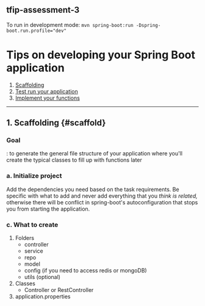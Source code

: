 ## tfip-assessment-3
To run in development mode:
`mvn spring-boot:run -Dspring-boot.run.profile="dev"`


# Tips on developing your Spring Boot application
1. [Scaffolding]()
2. [Test run your application]()
3. [Implement your functions]()

---

## 1. Scaffolding {#scaffold}
### **Goal**
: to generate the general file structure of your application where you'll create the typical classes to fill up with functions later

### a. Initialize project
Add the dependencies you need based on the task requirements. Be specific with what to add and never add everything that you *think is related,* otherwise there will be conflict in spring-boot's autoconfiguration that stops you from starting the application. 

### c. What to create
1. Folders
    - controller
    - service
    - repo
    - model
    - config (if you need to access redis or mongoDB)
    - utils (optional)
2. Classes
    - <yourApp>Controller or <yourApp>RestController
3. application.properties